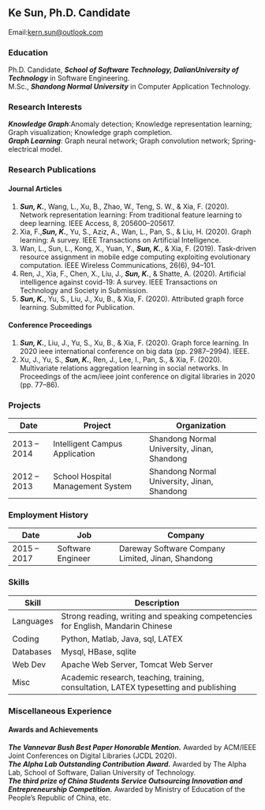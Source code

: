 ## Ke Sun, Ph.D. Candidate
Email:kern.sun@outlook.com

### Education
Ph.D. Candidate, ***School of Software Technology, DalianUniversity of Technology*** in Software
Engineering.<br>
M.Sc., ***Shandong Normal University*** in Computer Application Technology.


### Research Interests
***Knowledge Graph***:Anomaly detection; Knowledge representation learning; Graph visualization;
Knowledge graph completion.<br>
***Graph Learning***: Graph neural network; Graph convolution network; Spring-electrical model.

### Research Publications

#### Journal Articles
1. ***Sun, K.***, Wang, L., Xu, B., Zhao, W., Teng, S. W., & Xia, F. (2020). Network representation learning:
From traditional feature learning to deep learning. IEEE Access, 8, 205600–205617.<br>
2. Xia, F.,***Sun, K.***, Yu, S., Aziz, A., Wan, L., Pan, S., & Liu, H. (2020). Graph learning: A survey. IEEE
Transactions on Artificial Intelligence.<br>
3. Wan, L., Sun, L., Kong, X., Yuan, Y., ***Sun, K.***, & Xia, F. (2019). Task-driven resource assignment in mobile
edge computing exploiting evolutionary computation. IEEE Wireless Communications, 26(6), 94–101.
4. Ren, J., Xia, F., Chen, X., Liu, J., ***Sun, K.***, & Shatte, A. (2020). Artificial intelligence against covid-19: A
survey. IEEE Transactions on Technology and Society in Submission.
5. ***Sun, K.***, Yu, S., Liu, J., Xu, B., & Xia, F. (2020). Attributed graph force learning. Submitted for Publication.

#### Conference Proceedings
1. ***Sun, K.***, Liu, J., Yu, S., Xu, B., & Xia, F. (2020). Graph force learning. In 2020 ieee international conference
on big data (pp. 2987–2994). IEEE.<br>
2. Xu, J., Yu, S., ***Sun, K.***, Ren, J., Lee, I., Pan, S., & Xia, F. (2020). Multivariate relations aggregation learning
in social networks. In Proceedings of the acm/ieee joint conference on digital libraries in 2020 (pp. 77–86).

### Projects

|  Date   | Project  | Organization |
|---|---|---|
| 2013 – 2014  | Intelligent Campus Application | Shandong Normal University, Jinan, Shandong    |
| 2012 – 2013  | School Hospital Management System|  Shandong Normal University, Jinan, Shandong   |

### Employment History

|  Date   | Job  | Company |
| ---  | ---  | ---|
|2015 – 2017|Software Engineer|Dareway Software Company Limited, Jinan, Shandong|

### Skills

|  Skill   | Description  |
|  ---  | ---|
|Languages|Strong reading, writing and speaking competencies for English, Mandarin Chinese|
|Coding|Python, Matlab, Java, sql, LATEX|
|Databases|Mysql, HBase, sqlite|
|Web Dev|Apache Web Server, Tomcat Web Server|
|Misc|Academic research, teaching, training, consultation, LATEX typesetting and publishing|

### Miscellaneous Experience
#### Awards and Achievements
***The Vannevar Bush Best Paper Honorable Mention.*** Awarded by ACM/IEEE Joint Conferences on Digital Libraries (JCDL 2020).<br>
***The Alpha Lab Outstanding Contribution Award.*** Awarded by The Alpha Lab, School of Software, Dalian University of Technology.<br>
***The third prize of China Students Service Outsourcing Innovation and Entrepreneurship Competition.*** Awarded by Ministry of Education of the People’s Republic of China, etc.




